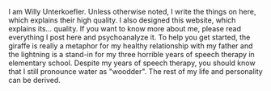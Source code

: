 <!---
--- !Metadata
slug: who-am-i
title: Who am I?
description: ""
show_on_home_page: False
filename: Who
--->

I am Willy Unterkoefler. Unless otherwise noted, I write the things on here, which explains their high quality. I also designed this website, which explains its... quality. If you want to know more about me, please read everything I post here and psychoanalyze it. To help you get started, the giraffe is really a metaphor for my healthy relationship with my father and the lightning is a stand-in for my three horrible years of speech therapy in elementary school. Despite my years of speech therapy, you should know that I still pronounce water as "woodder". The rest of my life and personality can be derived.
